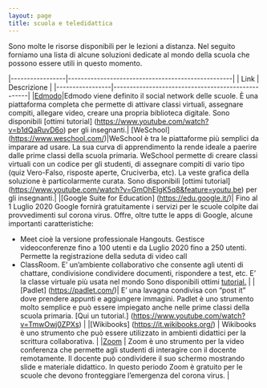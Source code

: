 ```yaml
---
layout: page
title: scuola e teledidattica
---
```


Sono molte le risorse disponibili per le lezioni a distanza. Nel seguito forniamo una lista di alcune soluzioni dedicate al mondo della scuola che possono essere utili in questo momento.  

|-----------------|---------------------------------------------------|
| Link            | Descrizione                                       |
|-----------------|---------------------------------------------------|
|[Edmodo](http://www.edmodo.com/)|Edmodo viene definito il social network delle scuole. È una piattaforma completa che permette di  attivare classi virtuali, assegnare compiti, allegare video, creare una propria biblioteca digitale. Sono disponibili [ottimi tutorial] (https://www.youtube.com/watch?v=b1dQaRuvD6o) per gli insegnanti.|
[WeSchool] (https://www.weschool.com/)|WeSchool è tra le piattaforme più semplici da imparare ad usare. La sua curva di apprendimento la rende ideale a paerire dalle prime classi della scuola primaria. WeSchool permette di creare classi virtuali con un codice per gli studenti, di assegnare compiti di vario tipo (quiz Vero-Falso, risposte aperte, Cruciverba, etc). La veste grafica della soluzione è particolarmente curata. Sono disponibili [ottimi tutorial] (https://www.youtube.com/watch?v=GmOhElgK5q8&feature=youtu.be) per gli insegnanti.|
|[Google Suite for Education] (https://edu.google.it/)| Fino al 1 Luglio 2020 Google fornirà gratuitamente    i servizi per le scuole colpite dai provvedimenti sul corona virus. Offre, oltre tutte le apps di Google, alcune importanti caratteristiche:
 - Meet cioè la versione professionale Hangouts. Gestisce videoconferenze fino a 100 utenti e da Luglio 2020 fino a 250 utenti. Permette la registrazione della seduta di video call
- ClassRoom. E’ un’ambiente collaborativo che consente agli utenti di chattare, condivisione condividere documenti, rispondere a test, etc. E’ la classe virtuale più usata nel mondo
Sono disponibili ottimi [tutorial.](https://www.youtube.com/watch?v=4ZTacumEfbo) |
|[Padlet] (https://padlet.com/)| E’ una lavagna condivisa con “post it” dove prendere appunti e aggiungere immagini.  Padlet è uno strumento molto semplice e può essere impiegato anche nelle prime classi della scuola primaria. [Qui un tutorial.] (https://www.youtube.com/watch?v=TmwOwj0ZPXs) |
|[Wikibooks] (https://it.wikibooks.org/) | Wikibooks è uno strumento che può essere utilizzato in ambienti didattici per la scrittura collaborativa. |
|[Zoom](https://zoom.us) | Zoom è uno strumento per la video conferenza che permette agli studenti di interagire con il docente remotamente. Il docente può condividere il suo schermo mostrando slide e materiale didattico. In questo periodo Zoom è gratuito per le scuole che devono fronteggiare l’emergenza del corona virus. |
